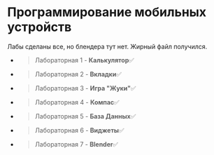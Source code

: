# Программирование мобильных устройств
Лабы сделаны все, но блендера тут нет. Жирный файл получился.
+ >Лабораторная 1 - **Калькулятор**:white_check_mark:  
+ >Лабораторная 2 - **Вкладки**:white_check_mark:  
+ >Лабораторная 3 - **Игра "Жуки"**:white_check_mark:  
+ >Лабораторная 4 - **Компас**:white_check_mark:  
+ >Лабораторная 5 - **База Данных**:white_check_mark:  
+ >Лабораторная 6 - **Виджеты**:white_check_mark:  
+ >Лабораторная 7 - **Blender**:white_check_mark:  
